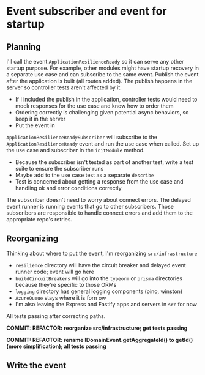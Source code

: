 # Event subscriber and event for startup

## Planning

I'll call the event `ApplicationResilienceReady` so it can serve any other startup purpose. For example, other modules might have startup recovery in a separate use case and can subscribe to the same event. Publish the event after the application is built (all routes added). The publish happens in the server so controller tests aren't affected by it.

-  If I included the publish in the application, controller tests would need to mock responses for the use case and know how to order them
-  Ordering correctly is challenging given potential async behaviors, so keep it in the server
-  Put the event in

`ApplicationResilienceReadySubscriber` will subscribe to the `ApplicationResilienceReady` event and run the use case when called. Set up the use case and subscriber in the `initModule` method.

-  Because the subscriber isn't tested as part of another test, write a test suite to ensure the subscriber runs
-  Maybe add to the use case test as a separate `describe`
-  Test is concerned about getting a response from the use case and handling ok and error conditions correctly

The subscriber doesn't need to worry about connect errors. The delayed event runner is running events that go to other subscribers. Those subscribers are responsible to handle connect errors and add them to the appropriate repo's retries.

## Reorganizing

Thinking about where to put the event, I'm reorganizing `src/infrastructure`

-  `resilience` directory will have the circuit breaker and delayed event runner code; event will go here
-  `buildCircuitBreakers` will go into the `typeorm` or `prisma` directories because they're specific to those ORMs
-  `logging` directory has general logging components (pino, winston)
-  `AzureQueue` stays where it is forn ow
-  I'm also leaving the Express and Fastify apps and servers in `src` for now

All tests passing after correcting paths.

**COMMIT: REFACTOR: reorganize src/infrastructure; get tests passing**

**COMMIT: REFACTOR: rename IDomainEvent.getAggregateId() to getId() (more simplification); all tests passing**

## Write the event
